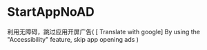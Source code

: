 # StartAppNoAD
利用无障碍，跳过应用开屏广告( [ Translate with google] By using the "Accessibility" feature, skip app opening ads )
